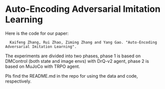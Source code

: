 # Auto-Encoding Adversarial Imitation Learning

Here is the code for our paper:
  
      Kaifeng Zhang, Rui Zhao, Ziming Zhang and Yang Gao. "Auto-Encoding Adversarial Imitation Learning".

The experiments are divided into two phases, phase 1 is based on DMControl (both state and image envs) with DrQ-v2 agent, phase 2 is based on MuJoCo with TRPO agent. 

Pls find the README.md in the repo for using the data and code, respectively. 
